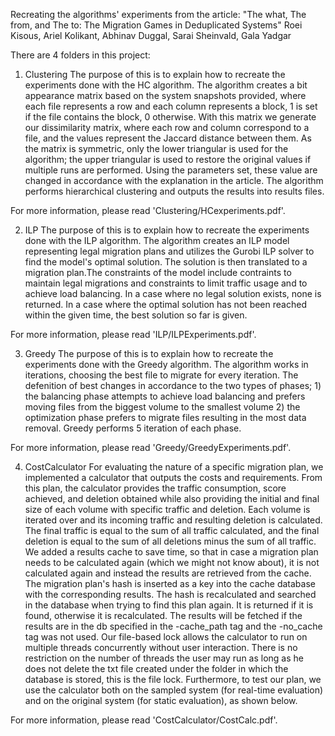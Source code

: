 Recreating the algorithms' experiments from the article: "The what, The from, and The to: The Migration Games in Deduplicated Systems"
Roei Kisous, Ariel Kolikant, Abhinav Duggal, Sarai Sheinvald, Gala Yadgar

There are 4 folders in this project:
1. Clustering
The purpose of this is to explain how to recreate the experiments done with the HC algorithm.
The algorithm creates a bit appearance matrix based on the system snapshots provided, where each file represents a row and each column represents a block, 1 is set if the file contains the block, 0 otherwise.
With this matrix we generate our dissimilarity matrix, where each row and column correspond to a file, and the values represent the Jaccard distance between them. As the matrix is symmetric, only the lower triangular is used for the algorithm; the upper triangular is used to restore the original values if multiple runs are performed.
Using the parameters set, these value are changed in accordance with the explanation in the article. The algorithm performs hierarchical clustering and outputs the results into results files. 

For more information, please read 'Clustering/HCexperiments.pdf'.

2. ILP
The purpose of this is to explain how to recreate the experiments done with the ILP algorithm.
The algorithm creates an ILP model representing legal migration plans and utilizes the Gurobi ILP solver to find the model's optimal solution. The solution is then translated to a migration plan.The constraints of the model include contraints to maintain legal migrations and constraints to limit traffic usage and to achieve load balancing. In a case where no legal solution exists, none is returned. In a case where the optimal solution has not been reached within the given time, the best solution so far is given.

For more information, please read 'ILP/ILPExperiments.pdf'.

3. Greedy
The purpose of this is to explain how to recreate the experiments done with the Greedy algorithm.
The algorithm works in iterations, choosing the best file to migrate for every iteration. The defenition of best changes in accordance to the two types of phases; 1) the balancing phase attempts to achieve load balancing and prefers moving files from the biggest volume to the smallest volume 2) the optimization phase prefers to migrate files resulting in the most data removal. Greedy performs 5 iteration of each phase.

For more information, please read 'Greedy/GreedyExperiments.pdf'.

4. CostCalculator
For evaluating the nature of a specific migration plan, we implemented a calculator that outputs the costs and requirements.
From this plan, the calculator provides the traffic consumption, score achieved, and deletion obtained while also providing the initial and final size of each volume with specific traffic and deletion. Each volume is iterated over and its incoming traffic and resulting deletion is calculated. The final traffic is equal to the sum of all traffic calculated, and the final deletion is equal to the sum of all deletions minus the sum of all traffic.
We added a results cache to save time, so that in case a migration plan needs to be calculated again (which we might not know about), it is not calculated again and instead the results are retrieved from the cache. The migration plan's hash is inserted as a key into the cache database with the corresponding results. The hash is recalculated and searched in the database when trying to find this plan again. It is returned if it is found, otherwise it is recalculated. The results will be fetched if the results are in the db specified in the -cache_path tag and the -no_cache tag was not used.
Our file-based lock allows the calculator to run on multiple threads concurrently without user interaction. There is no restriction on the number of threads the user may run as long as he does not delete the txt file created under the folder in which the database is stored, this is the file lock.
Furthermore, to test our plan, we use the calculator both on the sampled system (for real-time evaluation) and on the original system (for static evaluation), as shown below.

For more information, please read 'CostCalculator/CostCalc.pdf'.
